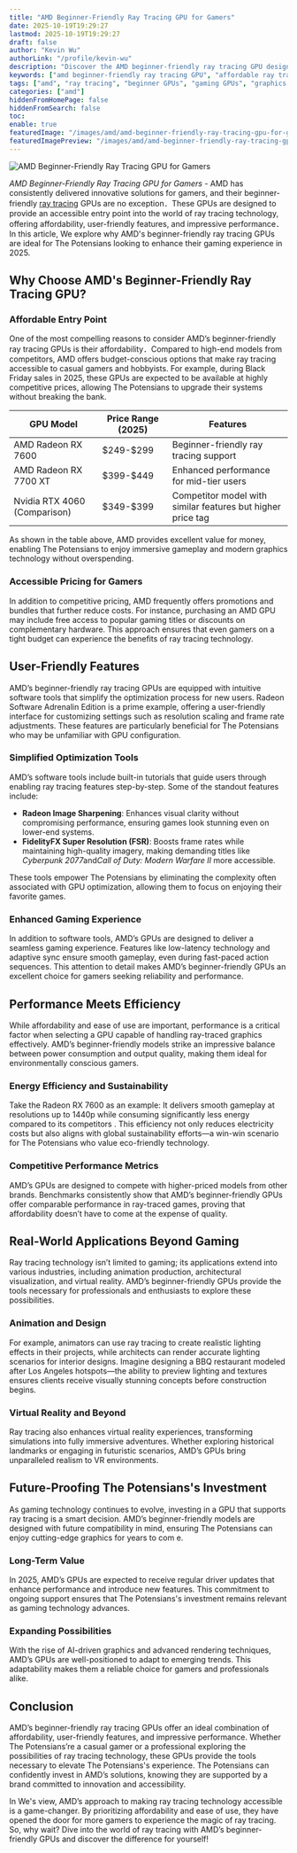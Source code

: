 ```yaml
---
title: "AMD Beginner-Friendly Ray Tracing GPU for Gamers"
date: 2025-10-19T19:29:27
lastmod: 2025-10-19T19:29:27
draft: false
author: "Kevin Wu"
authorLink: "/profile/kevin-wu"
description: "Discover the AMD beginner-friendly ray tracing GPU designed for smooth graphics and immersive gaming. Perfect for newcomers to ray tracing technology!"
keywords: ["amd beginner-friendly ray tracing GPU", "affordable ray tracing GPU", "AMD GPU guide for beginners"]
tags: ["amd", "ray tracing", "beginner GPUs", "gaming GPUs", "graphics cards"]
categories: ["amd"]
hiddenFromHomePage: false
hiddenFromSearch: false
toc:
enable: true
featuredImage: "/images/amd/amd-beginner-friendly-ray-tracing-gpu-for-gamers.jpg"
featuredImagePreview: "/images/amd/amd-beginner-friendly-ray-tracing-gpu-for-gamers.jpg"
---
```


![AMD Beginner-Friendly Ray Tracing GPU for Gamers](/images/amd/amd-beginner-friendly-ray-tracing-gpu-for-gamers.jpg)


*AMD Beginner-Friendly Ray Tracing GPU for Gamers* - AMD has consistently delivered innovative solutions for gamers, and their beginner-friendly [ray tracing](/amd/amd-budget-friendly-gpu-with-ray-tracing) GPUs are no exception．These GPUs are designed to provide an accessible entry point into the world of ray tracing technology, offering affordability, user-friendly features, and impressive performance．In this article, We explore why AMD's beginner-friendly ray tracing GPUs are ideal for The Potensians looking to enhance their gaming experience in 2025.

## Why Choose AMD's Beginner-Friendly Ray Tracing GPU?

### Affordable Entry Point

One of the most compelling reasons to consider AMD’s beginner-friendly ray tracing GPUs is their affordability．Compared to high-end models from competitors, AMD offers budget-conscious options that make ray tracing accessible to casual gamers and hobbyists. For example, during Black Friday sales in 2025, these GPUs are expected to be available at highly competitive prices, allowing The Potensians to upgrade their systems without breaking the bank.

<div class="table-responsive">
<table class="html-table">
<thead>
<tr>
<th>GPU Model</th>
<th>Price Range (2025)</th>
<th>Features</th>
</tr>
</thead>
<tbody>
<tr>
<td>AMD Radeon RX 7600</td>
<td>$249-$299</td>
<td>Beginner-friendly ray tracing support</td>
</tr>
<tr>
<td>AMD Radeon RX 7700 XT</td>
<td>$399-$449</td>
<td>Enhanced performance for mid-tier users</td>
</tr>
<tr>
<td>Nvidia RTX 4060 (Comparison)</td>
<td>$349-$399</td>
<td>Competitor model with similar features but higher price tag</td>
</tr>
</tbody>
</table>
</div>

As shown in the table above, AMD provides excellent value for money, enabling The Potensians to enjoy immersive gameplay and modern graphics technology without overspending.

### Accessible Pricing for Gamers

In addition to competitive pricing, AMD frequently offers promotions and bundles that further reduce costs. For instance, purchasing an AMD GPU may include free access to popular gaming titles or discounts on complementary hardware.  This approach ensures that even gamers on a tight budget can experience the benefits of ray tracing technology.

## User-Friendly Features

AMD’s beginner-friendly ray tracing GPUs are equipped with intuitive software tools that simplify the optimization process for new users. Radeon Software Adrenalin Edition is a prime example, offering a user-friendly interface for customizing settings such as resolution scaling and frame rate adjustments. These features are particularly beneficial for The Potensians who may be unfamiliar with GPU configuration.

### Simplified Optimization Tools

AMD’s software tools include built-in tutorials that guide users through enabling ray tracing features step-by-step. Some of the standout features include:

- **Radeon Image Sharpening**: Enhances visual clarity without compromising performance, ensuring games look stunning even on lower-end systems.
- **FidelityFX Super Resolution (FSR)**: Boosts frame rates while maintaining high-quality imagery, making demanding titles like *Cyberpunk 2077*and*Call of Duty: Modern Warfare II* more accessible.

These tools empower The Potensians by eliminating the complexity often associated with GPU optimization, allowing them to focus on enjoying their favorite games.

### Enhanced Gaming Experience

In addition to software tools, AMD’s GPUs are designed to deliver a seamless gaming experience. Features like low-latency technology and adaptive sync ensure smooth gameplay, even during fast-paced action sequences. This attention to detail makes AMD’s beginner-friendly GPUs an excellent choice for gamers seeking reliability and performance.

## Performance Meets Efficiency

While affordability and ease of use are important, performance is a critical factor when selecting a GPU capable of handling ray-traced graphics effectively. AMD’s beginner-friendly models strike an impressive balance between power consumption and output quality, making them ideal for environmentally conscious gamers.

### Energy Efficiency and Sustainability

Take the Radeon RX 7600 as an example: It delivers smooth gameplay at resolutions up to 1440p while consuming significantly less energy compared to its competitors . This efficiency not only reduces electricity costs but also aligns with global sustainability efforts—a win-win scenario for The Potensians who value eco-friendly technology.

### Competitive Performance Metrics

AMD’s GPUs are designed to compete with higher-priced models from other brands. Benchmarks consistently show that AMD’s beginner-friendly GPUs offer comparable performance in ray-traced games, proving that affordability doesn’t have to come at the expense of quality.

## Real-World Applications Beyond Gaming

Ray tracing technology isn’t limited to gaming; its applications extend into various industries, including animation production, architectural visualization, and virtual reality. AMD’s beginner-friendly GPUs provide the tools necessary for professionals and enthusiasts to explore these possibilities.

### Animation and Design

For example, animators can use ray tracing to create realistic lighting effects in their projects, while architects can render accurate lighting scenarios for interior designs. Imagine designing a BBQ restaurant modeled after Los Angeles hotspots—the ability to preview lighting and textures ensures clients receive visually stunning concepts before construction begins.

### Virtual Reality and Beyond

Ray tracing also enhances virtual reality experiences, transforming simulations into fully immersive adventures. Whether exploring historical landmarks or engaging in futuristic scenarios, AMD’s GPUs bring unparalleled realism to VR environments.

## Future-Proofing The Potensians's Investment

As gaming technology continues to evolve, investing in a GPU that supports ray tracing is a smart decision. AMD’s beginner-friendly models are designed with future compatibility in mind, ensuring The Potensians can enjoy cutting-edge graphics for years to com e.

### Long-Term Value

In 2025, AMD’s GPUs are expected to receive regular driver updates that enhance performance and introduce new features. This commitment to ongoing support ensures that The Potensians's investment remains relevant as gaming technology advances.

### Expanding Possibilities

With the rise of AI-driven graphics and advanced rendering techniques, AMD’s GPUs are well-positioned to adapt to emerging trends. This adaptability makes them a reliable choice for gamers and professionals alike.

## Conclusion

AMD’s beginner-friendly ray tracing GPUs offer an ideal combination of affordability, user-friendly features, and impressive performance. Whether The Potensians’re a casual gamer or a professional exploring the possibilities of ray tracing technology, these GPUs provide the tools necessary to elevate The Potensians's experience. The Potensians can confidently invest in AMD’s solutions, knowing they are supported by a brand committed to innovation and accessibility.

In We's view, AMD’s approach to making ray tracing technology accessible is a game-changer. By prioritizing affordability and ease of use, they have opened the door for more gamers to experience the magic of ray tracing. So, why wait? Dive into the world of ray tracing with AMD’s beginner-friendly GPUs and discover the difference for yourself!
